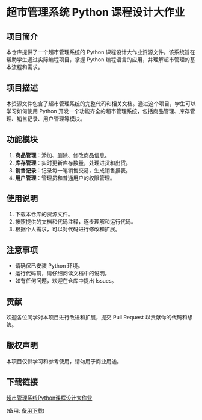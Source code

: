 # 超市管理系统 Python 课程设计大作业

## 项目简介

本仓库提供了一个超市管理系统的 Python 课程设计大作业资源文件。该系统旨在帮助学生通过实际编程项目，掌握 Python 编程语言的应用，并理解超市管理的基本流程和需求。

## 项目描述

本资源文件包含了超市管理系统的完整代码和相关文档。通过这个项目，学生可以学习如何使用 Python 开发一个功能齐全的超市管理系统，包括商品管理、库存管理、销售记录、用户管理等模块。

## 功能模块

1. **商品管理**：添加、删除、修改商品信息。
2. **库存管理**：实时更新库存数量，处理进货和出货。
3. **销售记录**：记录每一笔销售交易，生成销售报表。
4. **用户管理**：管理员和普通用户的权限管理。

## 使用说明

1. 下载本仓库的资源文件。
2. 按照提供的文档和代码注释，逐步理解和运行代码。
3. 根据个人需求，可以对代码进行修改和扩展。

## 注意事项

- 请确保已安装 Python 环境。
- 运行代码前，请仔细阅读文档中的说明。
- 如有任何问题，欢迎在仓库中提出 Issues。

## 贡献

欢迎各位同学对本项目进行改进和扩展，提交 Pull Request 以贡献你的代码和想法。

## 版权声明

本项目仅供学习和参考使用，请勿用于商业用途。

## 下载链接
[超市管理系统Python课程设计大作业](https://pan.quark.cn/s/5b8bfb9827e8) 

(备用: [备用下载](https://pan.baidu.com/s/1qrCRC1CNf0UqmirZsyf5ow?pwd=1234))
